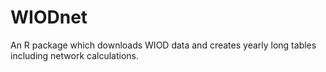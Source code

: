 # WIODnet

An R package which downloads WIOD data and creates yearly long tables including network calculations.
